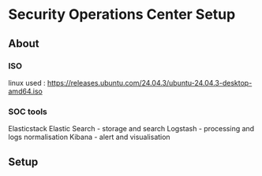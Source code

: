 # Security Operations Center Setup

## About

### ISO

linux used : https://releases.ubuntu.com/24.04.3/ubuntu-24.04.3-desktop-amd64.iso

### SOC tools 

Elasticstack
    Elastic Search - storage and search 
    Logstash       - processing and logs normalisation
    Kibana         - alert and visualisation

## Setup

